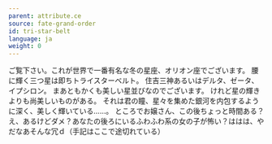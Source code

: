 ```yaml
---
parent: attribute.ce
source: fate-grand-order
id: tri-star-belt
language: ja
weight: 0
---
```


ご覧下さい。これが世界で一番有名な冬の星座、オリオン座でございます。
腰に輝く三つ星は即ちトライスターベルト。
住吉三神あるいはデルタ、ゼータ、イプシロン。
まあともかくも美しい星並びなのでございます。
けれど星の輝きよりも尚美しいものがある。
それは君の瞳、星々を集めた銀河を内包するように深く、美しく輝いている……。
ところでお嬢さん、この後ちょっと時間ある？
え、あるけどダメ？あなたの後ろにいるふわふわ系の女の子が怖い？ははは、やだなあそんな冗ｄ（手記はここで途切れている）
